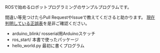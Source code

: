 ROSで始めるロボットプログラミングのサンプルプログラムです。

間違い等見つけたらPull RequestやIssueで教えてくださると助かります。
[現在判明している正誤表](https://github.com/OTL/ros_book_programs/wiki/%E6%9C%AC%E3%81%AE%E6%AD%A3%E8%AA%A4%E8%A1%A8)を是非ご確認ください。

- arduino_blink/ rosserial用Arduinoスケッチ
- ros_start/ 本書で使ったパッケージ
- hello_world.py 最初に書くプログラム

